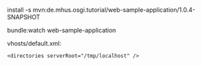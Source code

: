 

install -s mvn:de.mhus.osgi.tutorial/web-sample-application/1.0.4-SNAPSHOT


bundle:watch web-sample-application

vhosts/default.xml:

<hosts>
  <virtualhost>
    <host name="localhost:8181" />
    <application id="sample" />

    <directories serverRoot="/tmp/localhost" />

  </virtualhost>
</hosts>
